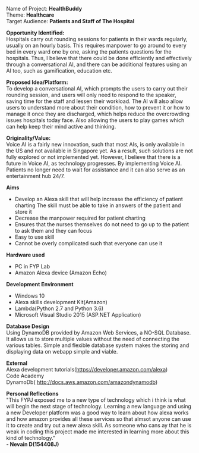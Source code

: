 
 
Name of Project: <b>HealthBuddy</b> <br/>
Theme: <b> Healthcare </b> <br/>
Target Audience: <b> Patients and Staff of The Hospital</b><br/>


<b> Opportunity Identified: </b> <br/>
Hospitals carry out rounding sessions for patients in their wards regularly, usually on an hourly basis. This requires manpower to go around to every bed in every ward one by one, asking the patients questions for the hospitals. Thus, I believe that there could be done efficiently and effectively through a conversational AI, and there can be additional features using an AI too, such as gamification, education etc.



<b> Proposed Idea/Platform: </b> <br/>
To develop a conversational AI, which prompts the users to carry out their rounding session, and users will only need to respond to the speaker, saving time for the staff and lessen their workload. The AI will also allow users to understand more about their condition, how to prevent it or how to manage it once they are discharged, which helps reduce the overcrowding issues hospitals today face. Also allowing the users to play games which can help keep their mind active and thinking. 

<b> Originality/Value: </b> <br/>
Voice AI is a fairly new innovation, such that most AIs, is only available in the US and not available in Singapore yet. As a result, such solutions are not fully explored or not implemented yet. However, I believe that there is a future in Voice AI, as technology progresses. By implementing Voice AI. Patients no longer need to wait for assistance and it can also serve as an entertainment hub 24/7.


 <b> Aims </b> <br/>
- Develop an Alexa skill that will help increase the efficiency of patient charting 
 The skill must be able to take in answers of the patient and store it
- Decrease the manpower required for patient charting
- Ensures that the nurses themselves do not need to go up to the patient to ask them and they can focus
- Easy to use skill
- Cannot be overly complicated such that everyone can use it

 
<b> Hardware used </b> <br/>
- PC in FYP Lab
- Amazon Alexa device (Amazon Echo)

<b> Development  Environment </b> <br/>
- Windows 10
- Alexa skills development Kit(Amazon)
- Lambda(Python 2.7 and Python 3.6)
- Microsoft Visual Studio 2015 (ASP.NET Application)

<b> Database Design </b> <br/>
Using DynamoDB provided by Amazon Web Services, a NO-SQL Database. It allows us to store multiple values without the need of connecting the various tables.
Simple and flexible database system makes the storing and displaying data on webapp simple and viable.


<b> External </b> <br/>
Alexa development tutorials(https://developer.amazon.com/alexa) <br/>
Code Academy <br/>
DynamoDb( http://docs.aws.amazon.com/amazondynamodb) <br/>


<b> Personal Reflections </b> <br/>
"This FYPJ exposed me to a new type of technology which i think is what will begin the next stage of technology. Learning a new language
and using a new Developer platform was a good way to learn about how alexa works and how amazon provides all these services so that
almsot anyone can use it to create and try out a new alexa skill. As someone who cans ay that he is weak in coding this project made me interested in learning more about this kind of technology."
<br/> <b>- Nevain D(154408J) </b>

 
